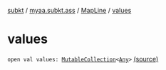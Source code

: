 [subkt](../../index.md) / [myaa.subkt.ass](../index.md) / [MapLine](index.md) / [values](./values.md)

# values

`open val values: `[`MutableCollection`](https://kotlinlang.org/api/latest/jvm/stdlib/kotlin.collections/-mutable-collection/index.html)`<`[`Any`](https://kotlinlang.org/api/latest/jvm/stdlib/kotlin/-any/index.html)`>` [(source)](https://github.com/Myaamori/SubKt/blob/0.1.9/src/main/kotlin/myaa/subkt/ass/parser.kt#L378)